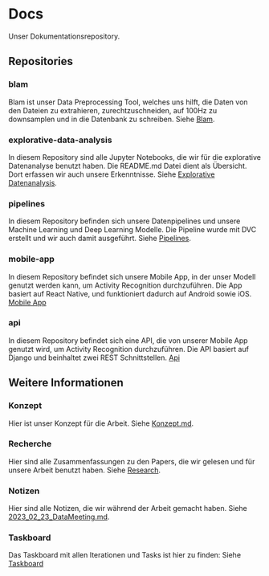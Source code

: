 # Docs
Unser Dokumentationsrepository.

## Repositories
### blam
Blam ist unser Data Preprocessing Tool, welches uns hilft, die Daten von den Dateien zu extrahieren, zurechtzuschneiden, auf 100Hz zu downsamplen und in die Datenbank zu schreiben.
Siehe [Blam](https://github.com/Sensor-Based-Activity-Recognition/blam).

### explorative-data-analysis
In diesem Repository sind alle Jupyter Notebooks, die wir für die explorative Datenanalyse benutzt haben.
Die README.md Datei dient als Übersicht. Dort erfassen wir auch unsere Erkenntnisse.
Siehe [Explorative Datenanalysis](https://github.com/Sensor-Based-Activity-Recognition/explorative-data-analysis).

### pipelines
In diesem Repository befinden sich unsere Datenpipelines und unsere Machine Learning und Deep Learning Modelle.
Die Pipeline wurde mit DVC erstellt und wir auch damit ausgeführt.
Siehe [Pipelines](https://github.com/Sensor-Based-Activity-Recognition/pipelines).

### mobile-app
In diesem Repository befindet sich unsere Mobile App, in der unser Modell genutzt werden kann, um Activity Recognition durchzuführen. Die App basiert auf React Native, und funktioniert dadurch auf Android sowie iOS.
[Mobile App](https://github.com/Sensor-Based-Activity-Recognition/mobile-app)

### api
In diesem Repository befindet sich eine API, die von unserer Mobile App genutzt wird, um Activity Recognition durchzuführen. Die API basiert auf Django und beinhaltet zwei REST Schnittstellen.
[Api](https://github.com/Sensor-Based-Activity-Recognition/api)

## Weitere Informationen
### Konzept
Hier ist unser Konzept für die Arbeit.
Siehe [Konzept.md](Konzept.md).

### Recherche
Hier sind alle Zusammenfassungen zu den Papers, die wir gelesen und für unsere Arbeit benutzt haben.
Siehe [Research](recherche/README.md).

### Notizen
Hier sind alle Notizen, die wir während der Arbeit gemacht haben.
Siehe [2023_02_23_DataMeeting.md](notizen/2023_02_23_DataMeeting.md).

### Taskboard
Das Taskboard mit allen Iterationen und Tasks ist hier zu finden:
Siehe [Taskboard](https://github.com/orgs/Sensor-Based-Activity-Recognition/projects/1/views/1)
